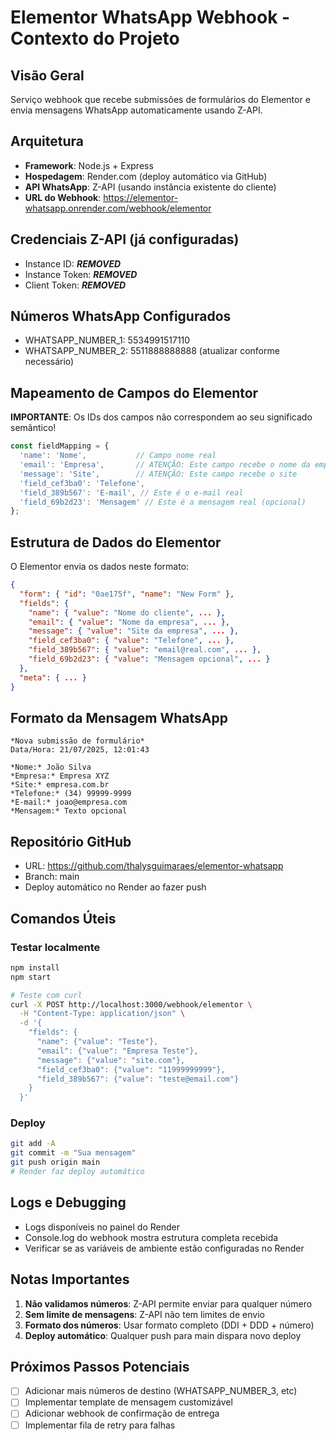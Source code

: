 # Elementor WhatsApp Webhook - Contexto do Projeto

## Visão Geral
Serviço webhook que recebe submissões de formulários do Elementor e envia mensagens WhatsApp automaticamente usando Z-API.

## Arquitetura
- **Framework**: Node.js + Express
- **Hospedagem**: Render.com (deploy automático via GitHub)
- **API WhatsApp**: Z-API (usando instância existente do cliente)
- **URL do Webhook**: https://elementor-whatsapp.onrender.com/webhook/elementor

## Credenciais Z-API (já configuradas)
- Instance ID: ***REMOVED***
- Instance Token: ***REMOVED***
- Client Token: ***REMOVED***

## Números WhatsApp Configurados
- WHATSAPP_NUMBER_1: 5534991517110
- WHATSAPP_NUMBER_2: 5511888888888 (atualizar conforme necessário)

## Mapeamento de Campos do Elementor
**IMPORTANTE**: Os IDs dos campos não correspondem ao seu significado semântico!

```javascript
const fieldMapping = {
  'name': 'Nome',           // Campo nome real
  'email': 'Empresa',       // ATENÇÃO: Este campo recebe o nome da empresa
  'message': 'Site',        // ATENÇÃO: Este campo recebe o site
  'field_cef3ba0': 'Telefone',
  'field_389b567': 'E-mail', // Este é o e-mail real
  'field_69b2d23': 'Mensagem' // Este é a mensagem real (opcional)
};
```

## Estrutura de Dados do Elementor
O Elementor envia os dados neste formato:
```json
{
  "form": { "id": "0ae175f", "name": "New Form" },
  "fields": {
    "name": { "value": "Nome do cliente", ... },
    "email": { "value": "Nome da empresa", ... },
    "message": { "value": "Site da empresa", ... },
    "field_cef3ba0": { "value": "Telefone", ... },
    "field_389b567": { "value": "email@real.com", ... },
    "field_69b2d23": { "value": "Mensagem opcional", ... }
  },
  "meta": { ... }
}
```

## Formato da Mensagem WhatsApp
```
*Nova submissão de formulário*
Data/Hora: 21/07/2025, 12:01:43

*Nome:* João Silva
*Empresa:* Empresa XYZ
*Site:* empresa.com.br
*Telefone:* (34) 99999-9999
*E-mail:* joao@empresa.com
*Mensagem:* Texto opcional
```

## Repositório GitHub
- URL: https://github.com/thalysguimaraes/elementor-whatsapp
- Branch: main
- Deploy automático no Render ao fazer push

## Comandos Úteis

### Testar localmente
```bash
npm install
npm start

# Teste com curl
curl -X POST http://localhost:3000/webhook/elementor \
  -H "Content-Type: application/json" \
  -d '{
    "fields": {
      "name": {"value": "Teste"},
      "email": {"value": "Empresa Teste"},
      "message": {"value": "site.com"},
      "field_cef3ba0": {"value": "11999999999"},
      "field_389b567": {"value": "teste@email.com"}
    }
  }'
```

### Deploy
```bash
git add -A
git commit -m "Sua mensagem"
git push origin main
# Render faz deploy automático
```

## Logs e Debugging
- Logs disponíveis no painel do Render
- Console.log do webhook mostra estrutura completa recebida
- Verificar se as variáveis de ambiente estão configuradas no Render

## Notas Importantes
1. **Não validamos números**: Z-API permite enviar para qualquer número
2. **Sem limite de mensagens**: Z-API não tem limites de envio
3. **Formato dos números**: Usar formato completo (DDI + DDD + número)
4. **Deploy automático**: Qualquer push para main dispara novo deploy

## Próximos Passos Potenciais
- [ ] Adicionar mais números de destino (WHATSAPP_NUMBER_3, etc)
- [ ] Implementar template de mensagem customizável
- [ ] Adicionar webhook de confirmação de entrega
- [ ] Implementar fila de retry para falhas